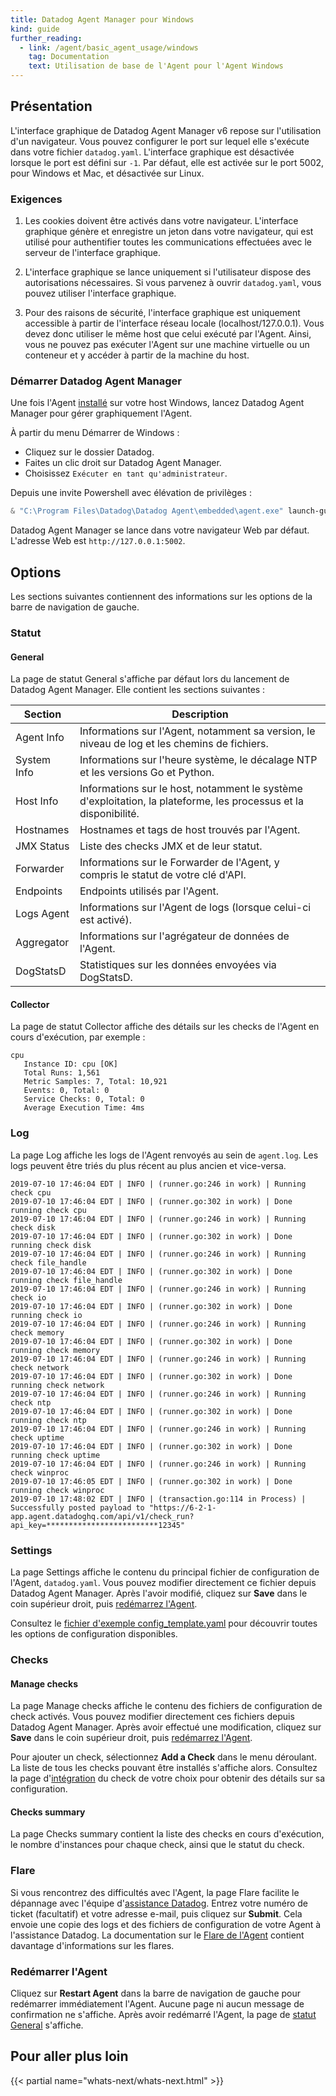 ```yaml
---
title: Datadog Agent Manager pour Windows
kind: guide
further_reading:
  - link: /agent/basic_agent_usage/windows
    tag: Documentation
    text: Utilisation de base de l'Agent pour l'Agent Windows
---
```

## Présentation
L'interface graphique de Datadog Agent Manager v6 repose sur l'utilisation d'un navigateur. Vous pouvez configurer le port sur lequel elle s'exécute dans votre fichier `datadog.yaml`. L'interface graphique est désactivée lorsque le port est défini sur `-1`. Par défaut, elle est activée sur le port 5002, pour Windows et Mac, et désactivée sur Linux.

### Exigences

1. Les cookies doivent être activés dans votre navigateur. L'interface graphique génère et enregistre un jeton dans votre navigateur, qui est utilisé pour authentifier toutes les communications effectuées avec le serveur de l'interface graphique.

2. L'interface graphique se lance uniquement si l'utilisateur dispose des autorisations nécessaires. Si vous parvenez à ouvrir `datadog.yaml`, vous pouvez utiliser l'interface graphique.

3. Pour des raisons de sécurité, l'interface graphique est uniquement accessible à partir de l'interface réseau locale (localhost/127.0.0.1). Vous devez donc utiliser le même host que celui exécuté par l'Agent. Ainsi, vous ne pouvez pas exécuter l'Agent sur une machine virtuelle ou un conteneur et y accéder à partir de la machine du host.

### Démarrer Datadog Agent Manager
Une fois l'Agent [installé][1] sur votre host Windows, lancez Datadog Agent Manager pour gérer graphiquement l'Agent.

À partir du menu Démarrer de Windows :

* Cliquez sur le dossier Datadog.
* Faites un clic droit sur Datadog Agent Manager.
* Choisissez `Exécuter en tant qu'administrateur`.

Depuis une invite Powershell avec élévation de privilèges :
```powershell
& "C:\Program Files\Datadog\Datadog Agent\embedded\agent.exe" launch-gui
```

Datadog Agent Manager se lance dans votre navigateur Web par défaut. L'adresse Web est `http://127.0.0.1:5002`.

## Options
Les sections suivantes contiennent des informations sur les options de la barre de navigation de gauche.

### Statut
#### General
La page de statut General s'affiche par défaut lors du lancement de Datadog Agent Manager. Elle contient les sections suivantes :

| Section     | Description                                                                     |
|-------------|---------------------------------------------------------------------------------|
| Agent Info  | Informations sur l'Agent, notamment sa version, le niveau de log et les chemins de fichiers. |
| System Info | Informations sur l'heure système, le décalage NTP et les versions Go et Python.       |
| Host Info   | Informations sur le host, notamment le système d'exploitation, la plateforme, les processus et la disponibilité.     |
| Hostnames   | Hostnames et tags de host trouvés par l'Agent.                        |
| JMX Status  | Liste des checks JMX et de leur statut.                                         |
| Forwarder   | Informations sur le Forwarder de l'Agent, y compris le statut de votre clé d'API.      |
| Endpoints   | Endpoints utilisés par l'Agent.                                                  |
| Logs Agent  | Informations sur l'Agent de logs (lorsque celui-ci est activé).                                     |
| Aggregator  | Informations sur l'agrégateur de données de l'Agent.                                     |
| DogStatsD   | Statistiques sur les données envoyées via DogStatsD.                                         |

#### Collector
La page de statut Collector affiche des détails sur les checks de l'Agent en cours d'exécution, par exemple :
```text
cpu
   Instance ID: cpu [OK]
   Total Runs: 1,561
   Metric Samples: 7, Total: 10,921
   Events: 0, Total: 0
   Service Checks: 0, Total: 0
   Average Execution Time: 4ms
```

### Log
La page Log affiche les logs de l'Agent renvoyés au sein de `agent.log`. Les logs peuvent être triés du plus récent au plus ancien et vice-versa.
```text
2019-07-10 17:46:04 EDT | INFO | (runner.go:246 in work) | Running check cpu
2019-07-10 17:46:04 EDT | INFO | (runner.go:302 in work) | Done running check cpu
2019-07-10 17:46:04 EDT | INFO | (runner.go:246 in work) | Running check disk
2019-07-10 17:46:04 EDT | INFO | (runner.go:302 in work) | Done running check disk
2019-07-10 17:46:04 EDT | INFO | (runner.go:246 in work) | Running check file_handle
2019-07-10 17:46:04 EDT | INFO | (runner.go:302 in work) | Done running check file_handle
2019-07-10 17:46:04 EDT | INFO | (runner.go:246 in work) | Running check io
2019-07-10 17:46:04 EDT | INFO | (runner.go:302 in work) | Done running check io
2019-07-10 17:46:04 EDT | INFO | (runner.go:246 in work) | Running check memory
2019-07-10 17:46:04 EDT | INFO | (runner.go:302 in work) | Done running check memory
2019-07-10 17:46:04 EDT | INFO | (runner.go:246 in work) | Running check network
2019-07-10 17:46:04 EDT | INFO | (runner.go:302 in work) | Done running check network
2019-07-10 17:46:04 EDT | INFO | (runner.go:246 in work) | Running check ntp
2019-07-10 17:46:04 EDT | INFO | (runner.go:302 in work) | Done running check ntp
2019-07-10 17:46:04 EDT | INFO | (runner.go:246 in work) | Running check uptime
2019-07-10 17:46:04 EDT | INFO | (runner.go:302 in work) | Done running check uptime
2019-07-10 17:46:04 EDT | INFO | (runner.go:246 in work) | Running check winproc
2019-07-10 17:46:05 EDT | INFO | (runner.go:302 in work) | Done running check winproc
2019-07-10 17:48:02 EDT | INFO | (transaction.go:114 in Process) | Successfully posted payload to "https://6-2-1-app.agent.datadoghq.com/api/v1/check_run?api_key=*************************12345"
```

### Settings
La page Settings affiche le contenu du principal fichier de configuration de l'Agent, `datadog.yaml`. Vous pouvez modifier directement ce fichier depuis Datadog Agent Manager. Après l'avoir modifié, cliquez sur **Save** dans le coin supérieur droit, puis [redémarrez l'Agent](#redemarrer-l-agent).

Consultez le [fichier d'exemple config_template.yaml][2] pour découvrir toutes les options de configuration disponibles.

### Checks
#### Manage checks
La page Manage checks affiche le contenu des fichiers de configuration de check activés. Vous pouvez modifier directement ces fichiers depuis Datadog Agent Manager. Après avoir effectué une modification, cliquez sur **Save** dans le coin supérieur droit, puis [redémarrez l'Agent](#redemarrer-l-agent).

Pour ajouter un check, sélectionnez **Add a Check** dans le menu déroulant. La liste de tous les checks pouvant être installés s'affiche alors. Consultez la page d'[intégration][3] du check de votre choix pour obtenir des détails sur sa configuration.

#### Checks summary
La page Checks summary contient la liste des checks en cours d'exécution, le nombre d'instances pour chaque check, ainsi que le statut du check.

### Flare
Si vous rencontrez des difficultés avec l'Agent, la page Flare facilite le dépannage avec l'équipe d'[assistance Datadog][4]. Entrez votre numéro de ticket (facultatif) et votre adresse e-mail, puis cliquez sur **Submit**. Cela envoie une copie des logs et des fichiers de configuration de votre Agent à l'assistance Datadog. La documentation sur le [Flare de l'Agent][5] contient davantage d'informations sur les flares.

### Redémarrer l'Agent
Cliquez sur **Restart Agent** dans la barre de navigation de gauche pour redémarrer immédiatement l'Agent. Aucune page ni aucun message de confirmation ne s'affiche. Après avoir redémarré l'Agent, la page de [statut General](#general) s'affiche.

## Pour aller plus loin

{{< partial name="whats-next/whats-next.html" >}}

[1]: /fr/agent/basic_agent_usage/windows/#installation
[2]: https://github.com/DataDog/datadog-agent/blob/master/pkg/config/config_template.yaml
[3]: /fr/integrations
[4]: /fr/help
[5]: /fr/agent/troubleshooting/send_a_flare